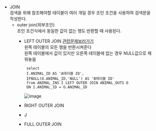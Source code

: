 * JOIN<br>
  검색을 위해 참조해야할 테이블이 여러 개일 경우 조인 조건을 사용하여 검색문을 작성한다.<br>
  * outer join(외부조인)<br>
    조인 조건식에서 동일한 값이 없는 행도 반환할 때 사용된다.
     * LEFT OUTER JOIN [관련문제보러가기](https://school.programmers.co.kr/learn/courses/30/lessons/59044)<br>
       왼쪽 테이블의 모든 행을 반환시켜준다<br>
       왼쪽 테이블에서 값이 있지만 오른쪽 테이블에 없는 경우 NULL값으로 채워놓음<br>
       ```
        select
        I.ANIMAL_ID AS 'A테이블 ID',
        IFNULL(O.ANIMAL_ID,'NULL') AS 'B테이블 ID'
        from ANIMAL_INS I LEFT OUTER JOIN ANIMAL_OUTS O
        ON I.ANIMAL_ID = O.ANIMAL_ID
       ```
        ![image](https://github.com/Jung-MinGi/ComputerScience/assets/118701129/696564c6-333a-44b3-adc6-97abfe425d5f)
        
     * RIGHT OUTER JOIN
     * J
     * FULL OUTER JOIN
